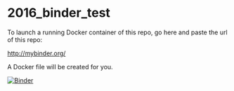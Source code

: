 # 2016_binder_test

To launch a running Docker container of this repo, go here and paste the url of this repo:

http://mybinder.org/

A Docker file will be created for you.

[![Binder](http://mybinder.org/badge.svg)](http://mybinder.org:/repo/ljcohen/2016_binder_test.git)
